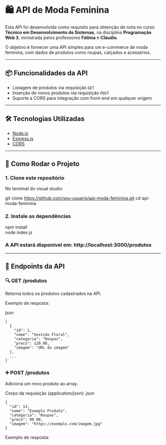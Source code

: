 # 🛍️ API de Moda Feminina

Esta API foi desenvolvida como requisito para obtenção de nota no curso **Técnico em Desenvolvimento de Sistemas**, na disciplina **Programação Web 3**, ministrada pelos professores **Fátima** e **Cláudio**.

O objetivo é fornecer uma API simples para um e-commerce de moda feminina, com dados de produtos como roupas, calçados e acessórios.

---

## 📦 Funcionalidades da API

- Listagem de produtos via requisição `GET`
- Inserção de novos produtos via requisição `POST`
- Suporte a CORS para integração com front-end em qualquer origem

---

## 🛠️ Tecnologias Utilizadas

- [Node.js](https://nodejs.org/)
- [Express.js](https://expressjs.com/)
- [CORS](https://expressjs.com/en/resources/middleware/cors.html)

---

## 🚀 Como Rodar o Projeto

### 1. Clone este repositório

No terminal do visual studio:

git clone https://github.com/seu-usuario/api-moda-feminina.git
cd api-moda-feminina

### 2. Instale as dependências

npm install
<br>
node index.js
<br>

### A API estará disponível em: http://localhost:3000/produtos

---

## 📄 Endpoints da API
### 🔍 GET /produtos
Retorna todos os produtos cadastrados na API.

Exemplo de resposta:

json <br>
```
[
  {
    "id": 1,
    "nome": "Vestido Floral",
    "categoria": "Roupas",
    "preco": 120.00,
    "imagem": "URL da imagem"
  },
  ...
]
```

### ➕ POST /produtos
Adiciona um novo produto ao array.

Corpo da requisição (application/json):
json <br>
```
{
  "id": 13,
  "nome": "Exemplo Produto",
  "categoria": "Roupas",
  "preco": 99.90,
  "imagem": "https://exemplo.com/imagem.jpg"
}
```

Exemplo de resposta:

